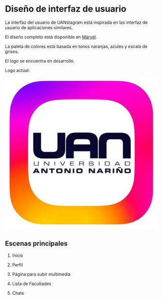 # Diseño de interfaz de usuario

La interfaz del usuario de UANstagram está inspirada en las interfaz de usuario de aplicaciones similares.

El diseño completo está disponible en [Marvel](https://marvelapp.com/prototype/a4d2ei1). 

La paleta de colores está basada en tonos naranjas, azules y escala de grises.

El logo se encuentra en desarrollo.

Logo actual:

![LogoVer1](images/LogoUANstagram.jpg)

## Escenas principales
1. Inicio

2. Perfil

3. Página para subir multimedia

4. Lista de Facultades

5. Chats